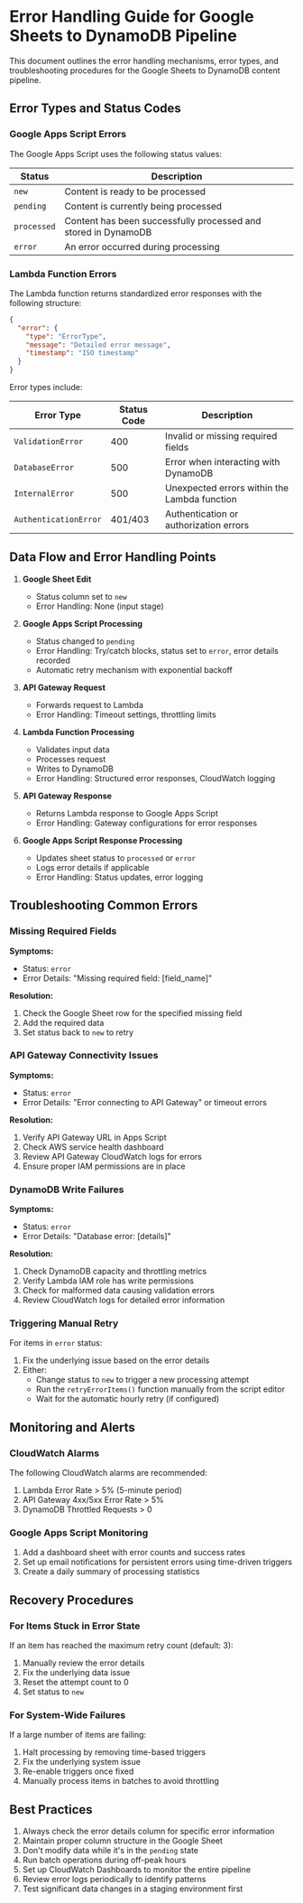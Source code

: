 # Error Handling Guide for Google Sheets to DynamoDB Pipeline

This document outlines the error handling mechanisms, error types, and troubleshooting procedures for the Google Sheets to DynamoDB content pipeline.

## Error Types and Status Codes

### Google Apps Script Errors

The Google Apps Script uses the following status values:

| Status | Description |
|--------|-------------|
| `new` | Content is ready to be processed |
| `pending` | Content is currently being processed |
| `processed` | Content has been successfully processed and stored in DynamoDB |
| `error` | An error occurred during processing |

### Lambda Function Errors

The Lambda function returns standardized error responses with the following structure:

```json
{
  "error": {
    "type": "ErrorType",
    "message": "Detailed error message",
    "timestamp": "ISO timestamp"
  }
}
```

Error types include:

| Error Type | Status Code | Description |
|------------|-------------|-------------|
| `ValidationError` | 400 | Invalid or missing required fields |
| `DatabaseError` | 500 | Error when interacting with DynamoDB |
| `InternalError` | 500 | Unexpected errors within the Lambda function |
| `AuthenticationError` | 401/403 | Authentication or authorization errors |

## Data Flow and Error Handling Points

1. **Google Sheet Edit**
   - Status column set to `new`
   - Error Handling: None (input stage)

2. **Google Apps Script Processing**
   - Status changed to `pending`
   - Error Handling: Try/catch blocks, status set to `error`, error details recorded
   - Automatic retry mechanism with exponential backoff

3. **API Gateway Request**
   - Forwards request to Lambda
   - Error Handling: Timeout settings, throttling limits

4. **Lambda Function Processing**
   - Validates input data
   - Processes request
   - Writes to DynamoDB
   - Error Handling: Structured error responses, CloudWatch logging

5. **API Gateway Response**
   - Returns Lambda response to Google Apps Script
   - Error Handling: Gateway configurations for error responses

6. **Google Apps Script Response Processing**
   - Updates sheet status to `processed` or `error`
   - Logs error details if applicable
   - Error Handling: Status updates, error logging

## Troubleshooting Common Errors

### Missing Required Fields

**Symptoms:**
- Status: `error`
- Error Details: "Missing required field: [field_name]"

**Resolution:**
1. Check the Google Sheet row for the specified missing field
2. Add the required data
3. Set status back to `new` to retry

### API Gateway Connectivity Issues

**Symptoms:**
- Status: `error` 
- Error Details: "Error connecting to API Gateway" or timeout errors

**Resolution:**
1. Verify API Gateway URL in Apps Script
2. Check AWS service health dashboard
3. Review API Gateway CloudWatch logs for errors
4. Ensure proper IAM permissions are in place

### DynamoDB Write Failures

**Symptoms:**
- Status: `error`
- Error Details: "Database error: [details]"

**Resolution:**
1. Check DynamoDB capacity and throttling metrics
2. Verify Lambda IAM role has write permissions
3. Check for malformed data causing validation errors
4. Review CloudWatch logs for detailed error information

### Triggering Manual Retry

For items in `error` status:

1. Fix the underlying issue based on the error details
2. Either:
   - Change status to `new` to trigger a new processing attempt
   - Run the `retryErrorItems()` function manually from the script editor
   - Wait for the automatic hourly retry (if configured)

## Monitoring and Alerts

### CloudWatch Alarms

The following CloudWatch alarms are recommended:

1. Lambda Error Rate > 5% (5-minute period)
2. API Gateway 4xx/5xx Error Rate > 5%
3. DynamoDB Throttled Requests > 0

### Google Apps Script Monitoring

1. Add a dashboard sheet with error counts and success rates
2. Set up email notifications for persistent errors using time-driven triggers
3. Create a daily summary of processing statistics

## Recovery Procedures

### For Items Stuck in Error State

If an item has reached the maximum retry count (default: 3):

1. Manually review the error details
2. Fix the underlying data issue
3. Reset the attempt count to 0
4. Set status to `new`

### For System-Wide Failures

If a large number of items are failing:

1. Halt processing by removing time-based triggers
2. Fix the underlying system issue
3. Re-enable triggers once fixed
4. Manually process items in batches to avoid throttling

## Best Practices

1. Always check the error details column for specific error information
2. Maintain proper column structure in the Google Sheet
3. Don't modify data while it's in the `pending` state
4. Run batch operations during off-peak hours
5. Set up CloudWatch Dashboards to monitor the entire pipeline
6. Review error logs periodically to identify patterns
7. Test significant data changes in a staging environment first 